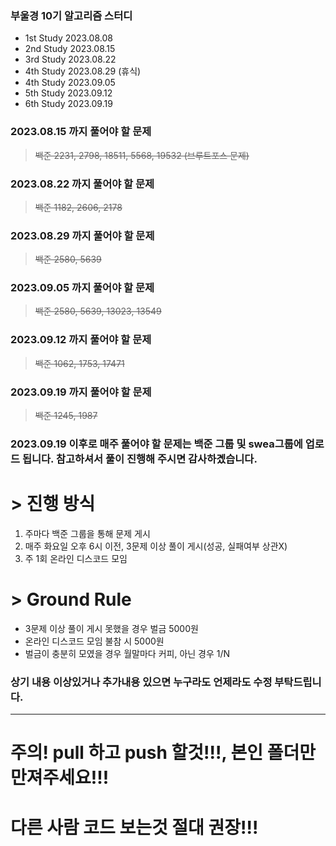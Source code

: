 ### 부울경 10기 알고리즘 스터디
- 1st Study 2023.08.08 
- 2nd Study 2023.08.15
- 3rd Study 2023.08.22
- 4th Study 2023.08.29 (휴식)
- 4th Study 2023.09.05
- 5th Study 2023.09.12
- 6th Study 2023.09.19
### 2023.08.15 까지 풀어야 할 문제
>  ~~백준 2231, 2798, 18511, 5568, 19532 (브루트포스 문제)~~
### 2023.08.22 까지 풀어야 할 문제
> ~~백준 1182, 2606, 2178~~
### 2023.08.29 까지 풀어야 할 문제
> ~~백준 2580, 5639~~
### 2023.09.05 까지 풀어야 할 문제
> ~~백준 2580, 5639, 13023, 13549~~
### 2023.09.12 까지 풀어야 할 문제
> ~~백준 1062, 1753, 17471~~
### 2023.09.19 까지 풀어야 할 문제
> ~~백준 1245, 1987~~
### 2023.09.19 이후로 매주 풀어야 할 문제는 백준 그룹 및 swea그룹에 업로드 됩니다. 참고하셔서 풀이 진행해 주시면 감사하곘습니다.

# > 진행 방식
    
1. 주마다 백준 그룹을 통해 문제 게시
2. 매주 화요일 오후 6시 이전, 3문제 이상 풀이 게시(성공, 실패여부 상관X)
3. 주 1회 온라인 디스코드 모임

# > Ground Rule
    
- 3문제 이상 풀이 게시 못했을 경우 벌금 5000원
- 온라인 디스코드 모임 불참 시 5000원
- 벌금이 충분히 모였을 경우 월말마다 커피, 아닌 경우 1/N

### 상기 내용 이상있거나 추가내용 있으면 누구라도 언제라도 수정 부탁드립니다.
-----------------------------------------------------------------------
# 주의! pull 하고 push 할것!!!, 본인 폴더만 만져주세요!!!

# 다른 사람 코드 보는것 절대 권장!!!


